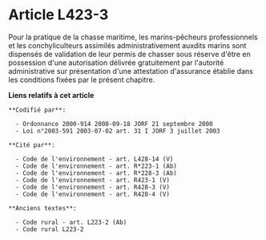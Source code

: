 # Article L423-3

Pour la pratique de la chasse maritime, les marins-pêcheurs professionnels et les conchyliculteurs assimilés
administrativement auxdits marins sont dispensés de validation de leur permis de chasser sous réserve d'être en possession
d'une autorisation délivrée gratuitement par l'autorité administrative sur présentation d'une attestation d'assurance établie
dans les conditions fixées par le présent chapitre.

**Liens relatifs à cet article**

	**Codifié par**:

	  - Ordonnance 2000-914 2000-09-18 JORF 21 septembre 2000
	  - Loi n°2003-591 2003-07-02 art. 31 I JORF 3 juillet 2003

	**Cité par**:

	  - Code de l'environnement - art. L428-14 (V)
	  - Code de l'environnement - art. R*223-1 (Ab)
	  - Code de l'environnement - art. R*228-3 (Ab)
	  - Code de l'environnement - art. R423-1 (V)
	  - Code de l'environnement - art. R428-3 (V)
	  - Code de l'environnement - art. R428-4 (V)

	**Anciens textes**:

	  - Code rural - art. L223-2 (Ab)
	  - Code rural L223-2

